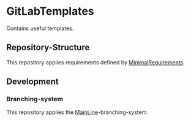 # GitLabTemplates

Contains useful templates.

## Repository-Structure

This repository applies requirements defined by [MinimalRequirements](https://projects.aniondev.de/Common/ProjectTemplates/-/blob/main/Templates/Conventions/RepositoryStructure/MinimalRequirements.md).

## Development

### Branching-system

This repository applies the [MainLine](https://projects.aniondev.de/Common/ProjectTemplates/-/blob/main/Templates/Conventions/BranchingSystem/MainLine.md)-branching-system.
